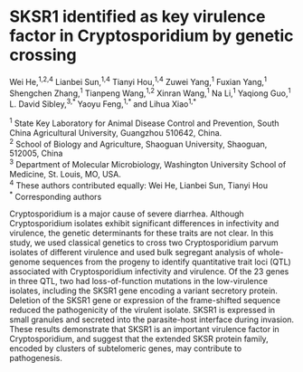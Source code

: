 # SKSR1 identified as key virulence factor in Cryptosporidium by genetic crossing 
Wei He,<sup>1,2,4</sup> Lianbei Sun,<sup>1,4</sup> Tianyi Hou,<sup>1,4</sup> Zuwei Yang,<sup>1</sup> Fuxian Yang,<sup>1</sup> Shengchen Zhang,<sup>1</sup> Tianpeng Wang,<sup>1,2</sup> Xinran Wang,<sup>1</sup> Na Li,<sup>1</sup> Yaqiong Guo,<sup>1</sup> L. David Sibley,<sup>3,* </sup> Yaoyu Feng,<sup>1,* </sup> and Lihua Xiao<sup>1,*</sup>

<sup>1</sup> State Key Laboratory for Animal Disease Control and Prevention, South China Agricultural University, Guangzhou 510642, China.<br>
<sup>2</sup> School of Biology and Agriculture, Shaoguan University, Shaoguan, 512005, China<br>
<sup>3</sup> Department of Molecular Microbiology, Washington University School of Medicine, St. Louis, MO, USA. <br>
<sup>4</sup> These authors contributed equally: Wei He, Lianbei Sun, Tianyi Hou<br>
<sup>*</sup> Corresponding authors<br>

Cryptosporidium is a major cause of severe diarrhea. Although Cryptosporidium isolates exhibit significant differences in infectivity and virulence, the genetic determinants for these traits are not clear. In this study, we used classical genetics to cross two Cryptosporidium parvum isolates of different virulence and used bulk segregant analysis of whole-genome sequences from the progeny to identify quantitative trait loci (QTL) associated with Cryptosporidium infectivity and virulence. Of the 23 genes in three QTL, two had loss-of-function mutations in the low-virulence isolates, including the SKSR1 gene encoding a variant secretory protein. Deletion of the SKSR1 gene or expression of the frame-shifted sequence reduced the pathogenicity of the virulent isolate. SKSR1 is expressed in small granules and secreted into the parasite-host interface during invasion. These results demonstrate that SKSR1 is an important virulence factor in Cryptosporidium, and suggest that the extended SKSR protein family, encoded by clusters of subtelomeric genes, may contribute to pathogenesis.
